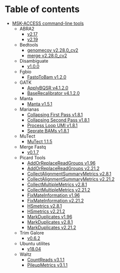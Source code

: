 # Table of contents

* [MSK-ACCESS command-line tools](README.md)
  * ABRA2
    * [v2.17](../abra2_2.17/README.md)
	* [v2.19](../abra2_2.19/README.md)
  * Bedtools
	* [genomecov v2.28.0_cv2](../bedtools_genomecov_v2.28.0_cv2/README.md)
	* [merge v2.28.0_cv2](../bedtools_merge_v2.28.0_cv2/README.md)
  * Disambiguate
    * [v1.0.0](../disambiguate_1.0.0/README.md)
  * Fgbio
    * [FastqToBam v1.2.0](../fgbio_fastq_to_bam_1.2.0/README.md)
  * GATK
    * [ApplyBQSR v4.1.2.0](../gatk_ApplyBQSR_4.1.2.0/README.md)
    * [BaseRecalibrator v4.1.2.0](../gatk_BaseRecalibrator_4.1.2.0/README.md)
  * Manta
    * [Manta v1.5.1](../manta_1.5.1/README.md)
  * Marianas
    * [Collapsing First Pass v1.8.1](../marianas_collapsing_first_pass_1.8.1/README.md)
    * [Collapsing Second Pass v1.8.1](../marianas_collapsing_second_pass_1.8.1/README.md)
    * [Process Loop UMI v1.8.1](../marianas_process_loop_umi_1.8.1/README.md)
    * [Seprate BAMs v1.8.1](../marianas_separate_bams_1.8.1/README.md)
  * MuTect
    * [MuTect 1.1.5](../mutect_1.1.5/README.md)
  * Merge Fastq
    * [v0.1.7](../merge_fastq_0.1.7/README.md)
  * Picard Tools 
    * [AddOrReplaceReadGroups v1.96](../picard_add_or_replace_read_groups_1.96/README.md)
    * [AddOrReplaceReadGroups v2.21.2](../picard_add_or_replace_read_groups_2.21.2/README.md)
    * [CollectAlignmentSummaryMetrics v2.8.1](../picard_collect_alignment_summary_metrics_2.8.1/README.md)
    * [CollectAlignmentSummaryMetrics v2.21.2](../picard_collect_alignment_summary_metrics_2.21.2/README.md)
    * [CollectMultipleMetrics v2.8.1](../picard_collectmultiplemetric_2.8.1/README.md)
    * [CollectMultipleMetrics v2.21.2](../picard_collectmultiplemetric_2.21.2/README.md)
    * [FixMateInformation v1.96](../picard_fix_mate_information_1.96/README.md)
    * [FixMateInformation v2.21.2](../picard_fix_mate_information_2.21.2/README.md)
    * [HSmetrics v2.8.1](../picard_hsmetrics_2.8.1/README.md)
    * [HSmetrics v2.21.2](../picard_hsmetrics_2.21.2/README.md)
    * [MarkDuplicates v1.96](../picard_mark_duplicates_1.96/README.md)
    * [MarkDuplicates v2.8.1](../picard_mark_duplicates_2.8.1/README.md)
    * [MarkDuplicates v2.21.2](../picard_mark_duplicates_2.21.2/README.md)
  * Trim Galore
    * [v0.6.2](../trim_galore_0.6.2/README.md)
  * Ubuntu utilites
    * [v18.04](../utilities_ubuntu_18.04/README.md)
  * Waltz
    * [CountReads v3.1.1](../waltz_count_reads_3.1.1/README.md)
    * [PileupMetrics v3.1.1](../waltz_pileupmatrices_3.1.1/README.md)
